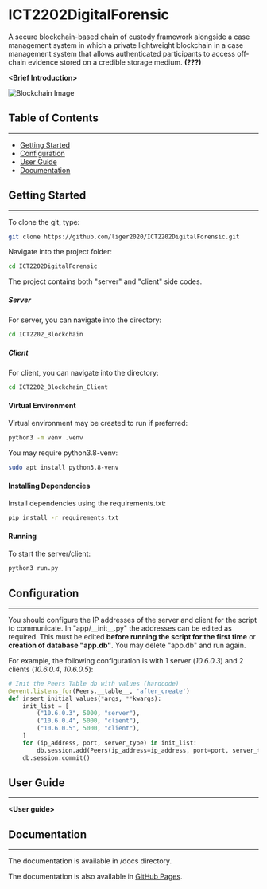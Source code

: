 # **ICT2202DigitalForensic**

A secure blockchain-based chain of custody framework alongside a case management system in which a private lightweight blockchain in a case management system that allows authenticated participants to access off-chain evidence stored on a credible storage medium. **(???)**

**\<Brief Introduction\>**

![Blockchain Image][blockchain]

## Table of Contents
--------------------
- [Getting Started](#getting-started)
- [Configuration](#configuration)
- [User Guide](#user-guide)
- [Documentation](#documentation)

## Getting Started
------------------
To clone the git, type:

```bash
git clone https://github.com/liger2020/ICT2202DigitalForensic.git
```

Navigate into the project folder:

```bash
cd ICT2202DigitalForensic
```

The project contains both "server" and "client" side codes.


##### Server
For server, you can navigate into the directory:

```bash
cd ICT2202_Blockchain
```

##### Client
For client, you can navigate into the directory:

```bash
cd ICT2202_Blockchain_Client
```

#### Virtual Environment
Virtual environment may be created to run if preferred:

```bash
python3 -m venv .venv
```

You may require python3.8-venv:

```bash
sudo apt install python3.8-venv
```

#### Installing Dependencies
Install dependencies using the requirements.txt:

```bash
pip install -r requirements.txt
```

#### Running
To start the server/client:
```bash
python3 run.py
```

## Configuration
----------------

You should configure the IP addresses of the server and client for the script to communicate. In "app/\_\_init\_\_.py" the addresses can be edited as required. This must be edited **before running the script for the first time** or **creation of database "app.db"**. You may delete "app.db" and run again.

For example, the following configuration is with 1 server (*10.6.0.3*) and 2 clients (*10.6.0.4*, *10.6.0.5*):

```python
# Init the Peers Table db with values (hardcode)
@event.listens_for(Peers.__table__, 'after_create')
def insert_initial_values(*args, **kwargs):
    init_list = [
        ("10.6.0.3", 5000, "server"),
        ("10.6.0.4", 5000, "client"),
        ("10.6.0.5", 5000, "client"),
    ]
    for (ip_address, port, server_type) in init_list:
        db.session.add(Peers(ip_address=ip_address, port=port, server_type=server_type))
    db.session.commit()
```

## User Guide
-------------
**\<User guide\>**

## Documentation
----------------
The documentation is available in /docs directory.

The documentation is also available in [GitHub Pages][documentation].


[documentation]: https://liger2020.github.io/ICT2202DigitalForensic/

[blockchain]: https://liger2020.github.io/ICT2202DigitalForensic/images/blockchain.png
